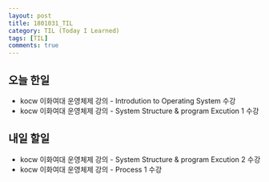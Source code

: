 ```yaml
---
layout: post
title: 1801031_TIL
category: TIL (Today I Learned)
tags: [TIL]
comments: true
---
```

<!----------------- 탬플릿
## forEach
### 설명
[MDN]()
### 문법
```javascript

```
### 예시
```javascript

```
------------------->

## 오늘 한일

- kocw 이화여대 운영체제 강의 - Introdution to Operating System 수강
- kocw 이화여대 운영체제 강의 - System Structure & program Excution 1 수강

## 내일 할일

- kocw 이화여대 운영체제 강의 - System Structure & program Excution 2 수강
- kocw 이화여대 운영체제 강의 - Process 1 수강
